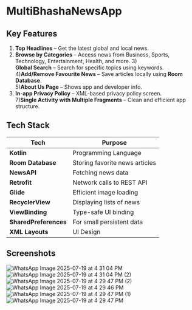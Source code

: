 # MultiBhashaNewsApp

## Key Features
  1) **Top Headlines** – Get the latest global and local news.<br>
  2) **Browse by Categories** – Access news from Business, Sports, Technology, Entertainment, Health, and more.
  3)<br>**Global Search** – Search for specific topics using keywords.
  4)**Add/Remove Favourite News** – Save articles locally using **Room Database**.<br>
  5)**About Us Page** – Shows app and developer info.<br>
  6) **In-app Privacy Policy** – XML-based privacy policy screen.<br>
  7)**Single Activity with Multiple Fragments** – Clean and efficient app structure.<br>

## Tech Stack

| Tech               | Purpose                              |
|--------------------|--------------------------------------|
| **Kotlin**         | Programming Language                 |
| **Room Database**  | Storing favorite news articles       |
| **NewsAPI**        | Fetching news data                   |
| **Retrofit**       | Network calls to REST API            |
| **Glide**          | Efficient image loading              |
| **RecyclerView**   | Displaying lists of news             |
| **ViewBinding**    | Type-safe UI binding                 |
| **SharedPreferences** | For small persistent data         |
| **XML Layouts**    | UI Design                            |


## Screenshots
![WhatsApp Image 2025-07-19 at 4 31 04 PM](https://github.com/user-attachments/assets/8b24d5dd-e3ee-4d8e-90b5-a1f994459a49)
![WhatsApp Image 2025-07-19 at 4 31 04 PM (2)](https://github.com/user-attachments/assets/29ef4985-bb53-401d-8875-91bea6aa39dd)
![WhatsApp Image 2025-07-19 at 4 29 47 PM (2)](https://github.com/user-attachments/assets/13e95b3b-6537-47b2-ad30-376def02d632)
![WhatsApp Image 2025-07-19 at 4 29 46 PM](https://github.com/user-attachments/assets/b790fae6-d153-43f7-969f-0c7b88c0b701)
![WhatsApp Image 2025-07-19 at 4 29 47 PM (1)](https://github.com/user-attachments/assets/c163d11d-aefd-484a-b93a-72a0b0f7da61)
![WhatsApp Image 2025-07-19 at 4 29 47 PM](https://github.com/user-attachments/assets/1de66baa-61c2-4267-8120-b77f69e9140e)



